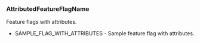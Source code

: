 ### AttributedFeatureFlagName
Feature flags with attributes.

- SAMPLE_FLAG_WITH_ATTRIBUTES - Sample feature flag with attributes.
